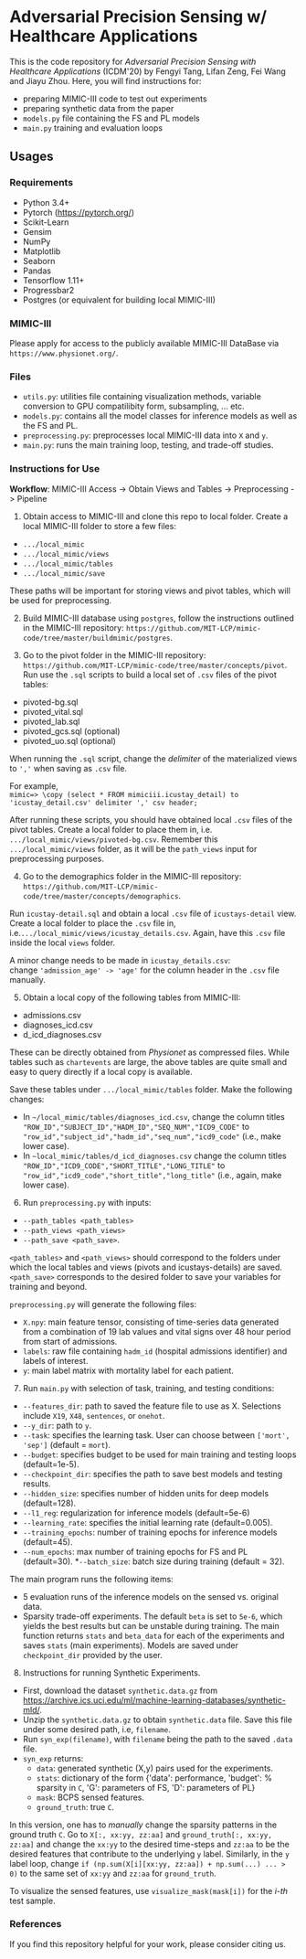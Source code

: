 # Adversarial Precision Sensing w/ Healthcare Applications

This is the code repository for *Adversarial Precision Sensing with Healthcare Applications* (ICDM'20) by Fengyi Tang, Lifan Zeng, Fei Wang and Jiayu Zhou. 
Here, you will find instructions for:

* preparing MIMIC-III code to test out experiments
* preparing synthetic data from the paper
* `models.py` file containing the FS and PL models
* `main.py` training and evaluation loops

## Usages
### Requirements
* Python 3.4+
* Pytorch (https://pytorch.org/)
* Scikit-Learn
* Gensim
* NumPy
* Matplotlib
* Seaborn
* Pandas
* Tensorflow 1.11+
* Progressbar2
* Postgres (or equivalent for building local MIMIC-III)

### MIMIC-III ###
Please apply for access to the publicly available MIMIC-III DataBase via `https://www.physionet.org/`. 

### Files ###
* `utils.py`: utilities file containing visualization methods, variable conversion to GPU compatilibity form, subsampling, ... etc.
* `models.py`: contains all the model classes for inference models as well as the FS and PL. 
* `preprocessing.py`: preprocesses local MIMIC-III data into `X` and `y`.
* `main.py`: runs the main training loop, testing, and trade-off studies.  

### Instructions for Use ###

**Workflow**: MIMIC-III Access -> Obtain Views and Tables -> Preprocessing -> Pipeline

1. Obtain access to MIMIC-III and clone this repo to local folder. 
Create a local MIMIC-III folder to store a few files:
* `.../local_mimic`
* `.../local_mimic/views`
* `.../local_mimic/tables`
* `.../local_mimic/save`

These paths will be important for storing views and pivot tables, which will be used for preprocessing.

2. Build MIMIC-III database using `postgres`, follow the instructions outlined in the MIMIC-III repository: 
`https://github.com/MIT-LCP/mimic-code/tree/master/buildmimic/postgres`.

3. Go to the pivot folder in the MIMIC-III repository:
`https://github.com/MIT-LCP/mimic-code/tree/master/concepts/pivot`.
Run use the `.sql` scripts to build a local set of `.csv` files of the pivot tables:
* pivoted-bg.sql 
* pivoted_vital.sql
* pivoted_lab.sql
* pivoted_gcs.sql (optional)
* pivoted_uo.sql (optional)

When running the `.sql` script, change the _delimiter_ of the materialized views to `','` when saving as `.csv` file.  

For example,  
`mimic=> \copy (select * FROM mimiciii.icustay_detail) to 'icustay_detail.csv' delimiter ',' csv header;`

After running these scripts, you should have obtained local `.csv` files of the pivot tables. 
Create a local folder to place them in, i.e. `.../local_mimic/views/pivoted-bg.csv`. 
Remember this `.../local_mimic/views` folder, as it will be the `path_views` input for preprocessing purposes.

4. Go to the demographics folder in the MIMIC-III repository:
`https://github.com/MIT-LCP/mimic-code/tree/master/concepts/demographics`.

Run `icustay-detail.sql` and obtain a local `.csv` file of `icustays-detail` view. 
Create a local folder to place the `.csv` file in, i.e.`.../local_mimic/views/icustay_details.csv`. 
Again, have this `.csv` file inside the local `views` folder.

A minor change needs to be made in `icustay_details.csv`:  
change `'admission_age' -> 'age'` for the column header in the `.csv` file manually. 

5. Obtain a local copy of the following tables from MIMIC-III:
* admissions.csv
* diagnoses_icd.csv
* d_icd_diagnoses.csv

These can be directly obtained from *Physionet* as compressed files. 
While tables such as `chartevents` are large, the above tables are quite small and easy to query directly if a local copy is available. 

Save these tables under `.../local_mimic/tables` folder. 
Make the following changes: 
* In `~/local_mimic/tables/diagnoses_icd.csv`, change the column titles `"ROW_ID","SUBJECT_ID","HADM_ID","SEQ_NUM","ICD9_CODE"` to
`"row_id","subject_id","hadm_id","seq_num","icd9_code"` (i.e., make lower case). 
* In `~local_mimic/tables/d_icd_diagnoses.csv` change the column titles `"ROW_ID","ICD9_CODE","SHORT_TITLE","LONG_TITLE"` to
`"row_id","icd9_code","short_title","long_title"` (i.e., again, make lower case). 

6. Run `preprocessing.py` with inputs: 
* `--path_tables <path_tables>`
* `--path_views <path_views>`
* `--path_save <path_save>`.

`<path_tables>` and `<path_views>`  should correspond to the folders under which the local tables and views (pivots and icustays-details) are saved.
 `<path_save>` corresponds to the desired folder to save your variables for training and beyond.
 
 `preprocessing.py` will generate the following files:
 * `X.npy`: main feature tensor, consisting of time-series data generated from a combination of 19 lab values and vital signs over 48 hour period from start of admissions. 
 * `labels`:  raw file containing `hadm_id` (hospital admissions identifier) and labels of interest. 
 * `y`: main label matrix with mortality label for each patient.   
 
7. Run `main.py` with selection of task, training, and testing conditions:
* `--features_dir`: path to saved the feature file to use as X. Selections include `X19`, `X48`, `sentences`, or `onehot`.
* `--y_dir`: path to `y`.
* `--task`: specifies the learning task. User can choose between `['mort', 'sep']` (default = `mort`).
* `--budget`: specifies budget to be used for main training and testing loops (default=1e-5).
* `--checkpoint_dir`: specifies the path to save best models and testing results. 
* `--hidden_size`: specifies number of hidden units for deep models (default=128). 
* `--l1_reg`: regularization for inference models (default=5e-6)
* `--learning_rate`: specifies the initial learning rate (default=0.005).
* `--training_epochs`: number of training epochs for inference models (default=45).
* `--num_epochs`: max number of training epochs for FS and PL (default=30).
*`--batch_size`: batch size during training (default = 32).

The main program runs the following items:
 + 5 evaluation runs of the inference models on the sensed vs. original data.
 + Sparsity trade-off experiments.
The default `beta` is set to `5e-6`, which yields the best results but can be unstable during training. 
The main function returns `stats` and `beta_data` for each of the experiments and saves `stats` (main experiments). 
Models are saved under `checkpoint_dir` provided by the user.

8. Instructions for running Synthetic Experiments.
* First, download the dataset `synthetic.data.gz` from https://archive.ics.uci.edu/ml/machine-learning-databases/synthetic-mld/.
* Unzip the `synthetic.data.gz` to obtain `synthetic.data` file. Save this file under some desired path, i.e, `filename`.
* Run `syn_exp(filename)`, with `filename` being the path to the saved `.data` file.
* `syn_exp` returns: 
	+ `data`: generated synthetic (X,y) pairs used for the experiments. 
	+ `stats`: dictionary of the form {'data': performance, 'budget': % sparsity in `C`, 'G': parameters of FS, 'D': parameters of PL}
	+ `mask`: BCPS sensed features.
	+ `ground_truth`: true `C`. 

In this version, one has to _manually_ change the sparsity patterns in the ground truth `C`. 
Go to `X[:, xx:yy, zz:aa]` and `ground_truth[:, xx:yy, zz:aa]` and change the `xx:yy` to the desired time-steps and `zz:aa` to be the desired features that contribute to the underlying `y` label. 
Similarly, in the `y` label loop, change `if (np.sum(X[i][xx:yy, zz:aa]) + np.sum(...) ... > 0)` to the same set of `xx:yy` and `zz:aa` for `ground_truth`. 

To visualize the sensed features, use `visualize_mask(mask[i])` for the _i-th_ test sample. 

### References ###

If you find this repository helpful for your work, please consider citing us.
<!-- 
```
@article{Tang2020AdversarialPS,
	title={Adversarial Precision Sensing with Healthcare Applications},
	author={Fengyi Tang and Lifan Zeng and Fei Wang and Jiayu Zhou},
	journal={IEEE International Conference on Data Mining (ICDM)},
  	year={2020},
  	pages={000-999}

}
``` -->